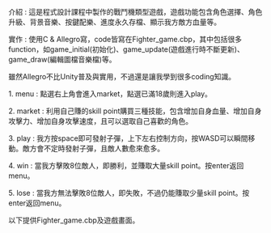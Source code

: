 <p>介紹 : 這是程式設計課程中製作的戰鬥機類型遊戲，遊戲功能包含角色選擇、角色升級、背景音樂、按鍵配樂、進度永久存檔、顯示我方敵方血量等。<p>
<p>實作 : 使用C & Allegro寫，code皆寫在Fighter_game.cbp，其中包括很多function，如game_initial(初始化)、game_update(遊戲進行時不斷更新)、game_draw(編輯圖檔音樂檔)等。<p>
<p>雖然Allegro不比Unity普及與實用，不過還是讓我學到很多coding知識。<p>
<p>1. menu : 點選右上角會進入market，點選已滿18歲則進入play。<p>
<p>2. market : 利用自己賺的skill point購買三種技能，包含增加自身血量、增加自身攻擊力、增加自身攻擊速度，且可以選取自己喜歡的角色。<p>
<p>3. play : 我方按space即可發射子彈，上下左右控制方向，按WASD可以瞬間移動。敵方會不定時發射子彈，且敵人數愈來愈多。<p>
<p>4. win : 當我方擊敗8位敵人，即勝利，並賺取大量skill point。按enter返回menu。<p>
<p>5. lose : 當我方無法擊敗8位敵人，即失敗，不過仍能賺取少量skill point。按enter返回menu。<p>
<p>以下提供Fighter_game.cbp及遊戲畫面。<p>

